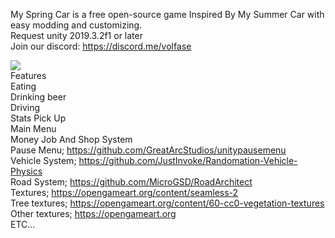 My Spring Car is a free open-source game Inspired By My Summer Car with easy modding and customizing.  
Request unity 2019.3.2f1 or later   
Join our discord: https://discord.me/volfase  

[![](https://i.ibb.co/QF69qTX/Screenshot-from-2020-01-28-22-03-29.png)](https://www.youtube.com/watch?v=Un4r-O9YKGk&feature=youtu.be)  
Features  
Eating  
Drinking beer  
Driving  
Stats
Pick Up  
Main Menu    
Money Job And Shop System  
Pause Menu; https://github.com/GreatArcStudios/unitypausemenu  
Vehicle System; https://github.com/JustInvoke/Randomation-Vehicle-Physics  
Road System; https://github.com/MicroGSD/RoadArchitect  
Textures; https://opengameart.org/content/seamless-2  
Tree textures; https://opengameart.org/content/60-cc0-vegetation-textures  
Other textures; https://opengameart.org  
ETC...  
